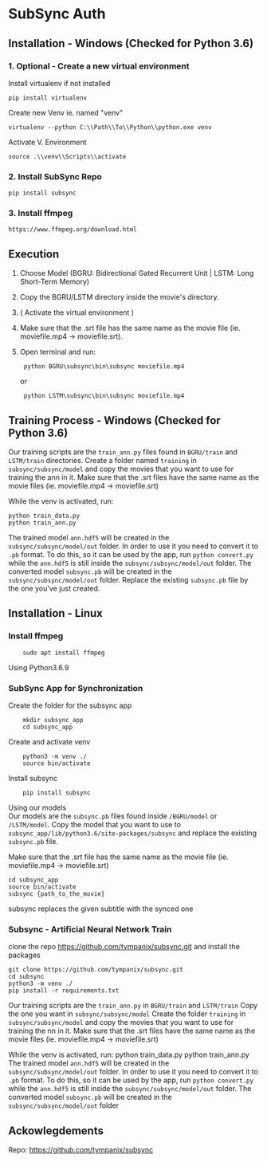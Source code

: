 # SubSync Auth

## Installation - Windows (Checked for Python 3.6)
    
### 1. Optional - Create a new virtual environment
Install virtualenv if not installed

	pip install virtualenv 
	
Create new  Venv ie. named "venv"

	virtualenv --python C:\\Path\\To\\Python\\python.exe venv
	
Activate V. Environment

	source .\\venv\\Scripts\\activate

### 2. Install SubSync Repo
    
	pip install subsync

### 3. Install ffmpeg
	https://www.ffmpeg.org/download.html

## Execution

1. Choose Model (BGRU: Bidirectional Gated Recurrent Unit | LSTM: Long Short-Term Memory)
2. Copy the BGRU/LSTM directory inside the movie's directory.
3. ( Activate the virtual environment )
4. Make sure that the .srt file has the same name as the movie file (ie. moviefile.mp4 -> moviefile.srt).
5. Open terminal and run:

		python BGRU\subsync\bin\subsync moviefile.mp4 

	or

		python LSTM\subsync\bin\subsync moviefile.mp4


## Training Process - Windows (Checked for Python 3.6)
   
Our training scripts are the `train_ann.py` files found in `BGRU/train` and `LSTM/train` directories.
Create a folder named `training` in `subsync/subsync/model` and copy the movies that you want to use for training the ann in it.
Make sure that the .srt files have the same name as the movie files (ie. moviefile.mp4 -> moviefile.srt)

While the venv is activated, run:

	python train_data.py
	python train_ann.py

The trained model `ann.hdf5` will be created in the `subsync/subsync/model/out` folder. In order to use it you need to convert 
it to `.pb` format. To do this, so it can be used by the app, run  `python convert.py` while the `ann.hdf5` is still inside the
`subsync/subsync/model/out` folder.
The converted model `subsync.pb` will be created in the `subsync/subsync/model/out` folder.
Replace the existing `subsync.pb` file by the one you've just created.

## Installation - Linux

### Install ffmpeg
        
        sudo apt install ffmpeg
        

Using Python3.6.9


### SubSync App for Synchronization

Create the folder for the subsync app
        
        mkdir subsync_app
        cd subsync_app
Create and activate venv
        
        python3 -m venv ./
        source bin/activate
Install subsync
    
        pip install subsync

Using our models  
Our models are the `subsync.pb` files found inside `/BGRU/model` or `/LSTM/model`.
Copy the model that you want to use to `subsync_app/lib/python3.6/site-packages/subsync`
and replace the existing `subsync.pb` file.

Make sure that the .srt file has the same name as the movie file (ie. moviefile.mp4 -> moviefile.srt)

    cd subsync_app
    source bin/activate
    subsync {path_to_the_movie}
subsync replaces the given subtitle with the synced one

### Subsync - Artificial Neural Network Train

clone the repo https://github.com/tympanix/subsync.git and install the packages

    git clone https://github.com/tympanix/subsync.git
    cd subsync
    python3 -m venv ./
    pip install -r requirements.txt
   
Our training scripts are the `train_ann.py` in `BGRU/train` and `LSTM/train`
Copy the one you want in `subsync/subsync/model`
Create the folder `training` in `subsync/subsync/model` and copy the movies that you want to use for training the nn in it.
Make sure that the .srt files have the same name as the movie files (ie. moviefile.mp4 -> moviefile.srt)

While the venv is activated, run:
		python train_data.py 
        python train_ann.py 
The trained model `ann.hdf5` will be created in the `subsync/subsync/model/out` folder. In order to use it you need to convert 
it to `.pb` format. To do this, so it can be used by the app, run  `python convert.py` while the `ann.hdf5` is still inside the
`subsync/subsync/model/out` folder.
The converted model `subsync.pb` will be created in the `subsync/subsync/model/out` folder


## Ackowlegdements
Repo: https://github.com/tympanix/subsync
